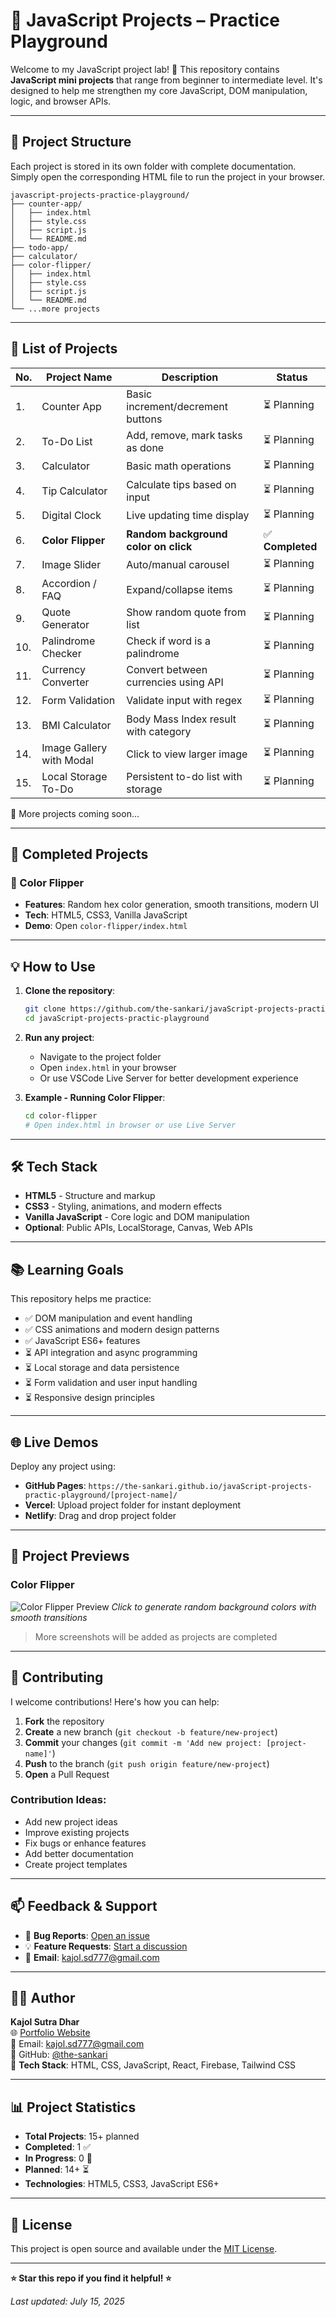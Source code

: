 # 🧪 JavaScript Projects – Practice Playground

Welcome to my JavaScript project lab! 🚀 This repository contains **JavaScript mini projects** that range from beginner to intermediate level. It's designed to help me strengthen my core JavaScript, DOM manipulation, logic, and browser APIs.

---

## 📁 Project Structure

Each project is stored in its own folder with complete documentation. Simply open the corresponding HTML file to run the project in your browser.

```
javascript-projects-practice-playground/
├── counter-app/
│   ├── index.html
│   ├── style.css
│   ├── script.js
│   └── README.md
├── todo-app/
├── calculator/
├── color-flipper/
│   ├── index.html
│   ├── style.css
│   ├── script.js
│   └── README.md
└── ...more projects
```

---

## 📌 List of Projects

| No. | Project Name             | Description                          | Status           |
| --- | ------------------------ | ------------------------------------ | ---------------- |
| 1.  | Counter App              | Basic increment/decrement buttons    | ⏳ Planning      |
| 2.  | To-Do List               | Add, remove, mark tasks as done      | ⏳ Planning      |
| 3.  | Calculator               | Basic math operations                | ⏳ Planning      |
| 4.  | Tip Calculator           | Calculate tips based on input        | ⏳ Planning      |
| 5.  | Digital Clock            | Live updating time display           | ⏳ Planning      |
| 6.  | **Color Flipper**        | **Random background color on click** | ✅ **Completed** |
| 7.  | Image Slider             | Auto/manual carousel                 | ⏳ Planning      |
| 8.  | Accordion / FAQ          | Expand/collapse items                | ⏳ Planning      |
| 9.  | Quote Generator          | Show random quote from list          | ⏳ Planning      |
| 10. | Palindrome Checker       | Check if word is a palindrome        | ⏳ Planning      |
| 11. | Currency Converter       | Convert between currencies using API | ⏳ Planning      |
| 12. | Form Validation          | Validate input with regex            | ⏳ Planning      |
| 13. | BMI Calculator           | Body Mass Index result with category | ⏳ Planning      |
| 14. | Image Gallery with Modal | Click to view larger image           | ⏳ Planning      |
| 15. | Local Storage To-Do      | Persistent to-do list with storage   | ⏳ Planning      |

🧠 More projects coming soon...

---

## 🎯 Completed Projects

### 🎨 Color Flipper

- **Features**: Random hex color generation, smooth transitions, modern UI
- **Tech**: HTML5, CSS3, Vanilla JavaScript
- **Demo**: Open `color-flipper/index.html`

---

## 💡 How to Use

1. **Clone the repository**:

   ```bash
   git clone https://github.com/the-sankari/javaScript-projects-practic-playground
   cd javaScript-projects-practic-playground
   ```

2. **Run any project**:

   - Navigate to the project folder
   - Open `index.html` in your browser
   - Or use VSCode Live Server for better development experience

3. **Example - Running Color Flipper**:
   ```bash
   cd color-flipper
   # Open index.html in browser or use Live Server
   ```

---

## 🛠️ Tech Stack

- **HTML5** - Structure and markup
- **CSS3** - Styling, animations, and modern effects
- **Vanilla JavaScript** - Core logic and DOM manipulation
- **Optional**: Public APIs, LocalStorage, Canvas, Web APIs

---

## 📚 Learning Goals

This repository helps me practice:

- ✅ DOM manipulation and event handling
- ✅ CSS animations and modern design patterns
- ✅ JavaScript ES6+ features
- ⏳ API integration and async programming
- ⏳ Local storage and data persistence
- ⏳ Form validation and user input handling
- ⏳ Responsive design principles

---

## 🌐 Live Demos

Deploy any project using:

- **GitHub Pages**: `https://the-sankari.github.io/javaScript-projects-practic-playground/[project-name]/`
- **Vercel**: Upload project folder for instant deployment
- **Netlify**: Drag and drop project folder

---

## 📸 Project Previews

### Color Flipper

![Color Flipper Preview](https://via.placeholder.com/400x250/667eea/ffffff?text=Color+Flipper+Preview)
_Click to generate random background colors with smooth transitions_

> More screenshots will be added as projects are completed

---

## 🤝 Contributing

I welcome contributions! Here's how you can help:

1. **Fork** the repository
2. **Create** a new branch (`git checkout -b feature/new-project`)
3. **Commit** your changes (`git commit -m 'Add new project: [project-name]'`)
4. **Push** to the branch (`git push origin feature/new-project`)
5. **Open** a Pull Request

### Contribution Ideas:

- Add new project ideas
- Improve existing projects
- Fix bugs or enhance features
- Add better documentation
- Create project templates

---

## 📫 Feedback & Support

- 🐛 **Bug Reports**: [Open an issue](https://github.com/the-sankari/javaScript-projects-practic-playground/issues)
- 💡 **Feature Requests**: [Start a discussion](https://github.com/the-sankari/javaScript-projects-practic-playground/discussions)
- 📧 **Email**: kajol.sd777@gmail.com

---

## 🧑‍💻 Author

**Kajol Sutra Dhar**  
🌐 [Portfolio Website](https://kajol-sutra-dhar.vercel.app/)  
📧 Email: kajol.sd777@gmail.com  
🔗 GitHub: [@the-sankari](https://github.com/the-sankari)  
🧰 **Tech Stack**: HTML, CSS, JavaScript, React, Firebase, Tailwind CSS

---

## 📊 Project Statistics

- **Total Projects**: 15+ planned
- **Completed**: 1 ✅
- **In Progress**: 0 🔄
- **Planned**: 14+ ⏳
- **Technologies**: HTML5, CSS3, JavaScript ES6+

---

## 🏁 License

This project is open source and available under the [MIT License](LICENSE).

---

**⭐ Star this repo if you find it helpful! ⭐**

_Last updated: July 15, 2025_
